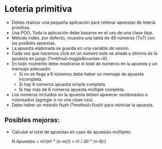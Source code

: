 # Loteria primitiva

- Debes realizar una pequeña aplicación para rellenar apuestas de lotería primitiva.
- Usa POO. Toda la aplicación debe basarse en el uso de una clase App.
- Método index, por defecto, muestra una tabla de 49 números (7x7) con las posibles apuestas.
- La apuesta elaborada se guarda en una variable de sesión.
- Cada vez que hacemos click en un número este se añade o elimina de la apuesta en juego (?method=toggle&number=X).
- En todo momento debe mostrarse el total de números en la apuesta y un mensaje adecuado:
    - Si no se llega a 6 números debe haber un mensaje de apuesta incompleta.
    - Si hay 6 números apuesta simple completa.
    - Si hay más de 6 números apuesta múltiple completa.
- Los números incluídos en la apuesta deben aparecer sombreados o coloreados (agregar o no una clase css).
- Debe haber un método flush (?method=flush) para reiniciar la apuesta.

## Posibles mejoras:

- Calcular el total de apuestas en caso de apuestas múltiples. 
    
    N.Apuestas = n!/(m! * (n-m)!) = n! / (6! * (n-6)!)
